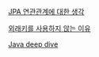 [JPA 연관관계에 대한 생각](https://golf-dev.tistory.com/37)

[외래키를 사용하지 않는 이유](https://co1nam.tistory.com/44)

[Java deep dive](https://code-run.tistory.com/61)
